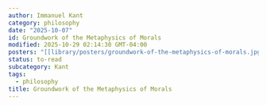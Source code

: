 ```yaml
---
author: Immanuel Kant
category: philosophy
date: "2025-10-07"
id: Groundwork of the Metaphysics of Morals
modified: 2025-10-29 02:14:30 GMT-04:00
posters: "[[library/posters/groundwork-of-the-metaphysics-of-morals.jpg]]"
status: to-read
subcategory: Kant
tags:
  - philosophy
title: Groundwork of the Metaphysics of Morals
---
```

